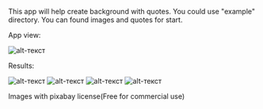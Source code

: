 This app will help create background with quotes.
You could use "example" directory. You can found images and quotes for start.

App view:

![alt-текст](https://github.com/akalosha/background-quote/blob/main/example/app.jpg "App")

Results:

![alt-текст](https://github.com/akalosha/background-quote/blob/main/example/result/beach-g2f6705105_1920.jpg "Example №1")
![alt-текст](https://github.com/akalosha/background-quote/blob/main/example/result/fruit-ge5b9347d6_1920.jpg "Example №2")
![alt-текст](https://github.com/akalosha/background-quote/blob/main/example/result/mountains-g4b223c68a_1920.jpg "Example №3")
![alt-текст](https://github.com/akalosha/background-quote/blob/main/example/result/woman-g75b9c33a0_1920.jpg "Example №4")


Images with pixabay license(Free for commercial use)
